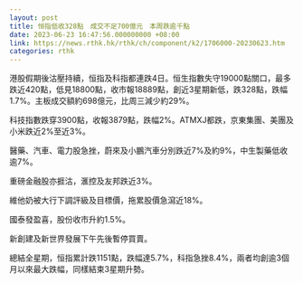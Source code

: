 ```yaml
---
layout: post
title: 恒指低收328點　成交不足700億元　本周跌逾千點
date: 2023-06-23 16:47:56.000000000 +08:00
link: https://news.rthk.hk/rthk/ch/component/k2/1706000-20230623.htm
categories: rthk
---
```


港股假期後沽壓持續，恒指及科指都連跌4日。恒生指數失守19000點關口，最多跌近420點，低見18800點，收市報18889點，創近3星期新低，跌328點，跌幅1.7%。主板成交額約698億元，比周三減少約29%。

科技指數跌穿3900點，收報3879點，跌幅2%。ATMXJ都跌，京東集團、美團及小米跌近2%至近3%。

醫藥、汽車、電力股急挫，蔚來及小鵬汽車分別跌近7%及約9%，中生製藥低收逾7%。

重磅金融股亦捱沽，滙控及友邦跌近3%。

維他奶被大行下調評級及目標價，拖累股價急瀉近18%。

國泰發盈喜，股份收市升約1.5%。

新創建及新世界發展下午先後暫停買賣。

總結全星期，恒指累計跌1151點，跌幅達5.7%，科指急挫8.4%，兩者均創逾3個月以來最大跌幅，同樣結束3星期升勢。
